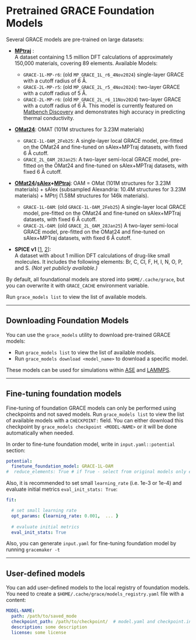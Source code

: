 # Pretrained GRACE Foundation Models

Several GRACE models are pre-trained on large datasets:  

- **[MPtraj](https://figshare.com/articles/dataset/Materials_Project_Trjectory_MPtrj_Dataset/23713842?file=41619375)** :  
  A dataset containing 1.5 million DFT calculations of approximately 150,000 materials, covering 89 elements.
  Available Models:

  - `GRACE-1L-MP-r6`:  (old `MP_GRACE_1L_r6_4Nov2024`) single-layer GRACE with a cutoff radius of 6 Å.  
  - `GRACE-2L-MP-r5`: (old `MP_GRACE_2L_r5_4Nov2024`): two-layer GRACE with a cutoff radius of 5 Å.  
  - `GRACE-2L-MP-r6`: (old `MP_GRACE_2L_r6_11Nov2024`) two-layer GRACE with a cutoff radius of 6 Å. This model is currently featured on [Matbench Discovery](https://matbench-discovery.materialsproject.org/) and demonstrates high accuracy in predicting thermal conductivity.

- **[OMat24](https://huggingface.co/datasets/fairchem/OMAT24#omat24-dataset)**:
OMAT (101M structures for 3.23M materials)

  - `GRACE-1L-OAM_2Feb25`: 	A single-layer local GRACE model, pre-fitted on the OMat24 and fine-tuned on sAlex+MPTraj datasets, with fixed 6 Å cutoff.
  - `GRACE_2L_OAM_28Jan25`: A two-layer semi-local GRACE model, pre-fitted on the OMat24 and fine-tuned on sAlex+MPTraj datasets, with fixed 6 Å cutoff.


- **[OMat24](https://huggingface.co/datasets/fairchem/OMAT24#omat24-dataset)/[sAlex](https://huggingface.co/datasets/fairchem/OMAT24#salex-dataset)+[MPtraj](https://figshare.com/articles/dataset/Materials_Project_Trjectory_MPtrj_Dataset/23713842?file=41619375)**:
OAM = OMat (101M structures for 3.23M materials) + sAlex (subsampled Alexandria: 10.4M structures for 3.23M materials) + MPtrj (1.58M structures for 146k materials).

  - `GRACE-1L-OAM`: (old `GRACE-1L-OAM_2Feb25`)	A single-layer local GRACE model, pre-fitted on the OMat24 and fine-tuned on sAlex+MPTraj datasets, with fixed 6 Å cutoff.
  - `GRACE-2L-OAM`: (old `GRACE_2L_OAM_28Jan25`) A two-layer semi-local GRACE model, pre-fitted on the OMat24 and fine-tuned on sAlex+MPTraj datasets, with fixed 6 Å cutoff.
  

- **SPICE v1** [[1](https://github.com/openmm/spice-dataset), [2](https://doi.org/10.17863/CAM.107498)]:  
  A dataset with about 1 million DFT calculations of drug-like small molecules. It includes the following elements: Br, C, Cl, F, H, I, N, O, P, and S. *(Not yet publicly available.)*  

By default, all foundational models are stored into `$HOME/.cache/grace`, 
but you can overwrite it with `GRACE_CACHE` environment variable. 

Run `grace_models list` to view the list of available models.  

---

## Downloading Foundation Models  

You can use the `grace_models` utility to download pre-trained GRACE models:  

- Run `grace_models list` to view the list of available models.  
- Run `grace_models download <model_name>` to download a specific model.  

These models can be used for simulations within [ASE](../quickstart/#usage-in-ase) and [LAMMPS](../quickstart/#usage-in-lammps).  

---

## Fine-tuning foundation models

Fine-tuning of foundation GRACE models can only be performed using checkpoints and not saved models.
Run `grace_models list` to view the list of available models with a `CHECKPOINT:` field.
You can either download this checkpoint by `grace_models checkpoint <MODEL-NAME>` or it will be done automatically when needed.

In order to fine-tune foundation model, write in `input.yaml::potential` section:
```yaml
potential:
  finetune_foundation_model: GRACE-1L-OAM
#  reduce_elements: True # if True - select from original models only elements presented in the CURRENT dataset
```

Also, it is recommended to set small `learning_rate` (i.e. 1e-3 or 1e-4) and evaluate initial metrics `eval_init_stats: True`:
```yaml
fit:

  # set small learning rate
  opt_params: {learning_rate: 0.001,  ... }
  
  # evaluate initial metrics
  eval_init_stats: True  
```

Also, you can generate `input.yaml` for fine-tuning foundation model by running `gracemaker -t` 

---

## User-defined models

You can add user-defined models to the local registry of foundation models.
You need to create a `$HOME/.cache/grace/models_registry.yaml` file with a content:
```yaml
MODEL-NAME:
  path: /path/to/saved_mode
  checkpoint_path: /path/to/checkpoint/  # model.yaml and checkpoint.index should be in this folder
  description: some description
  license: some license
```
